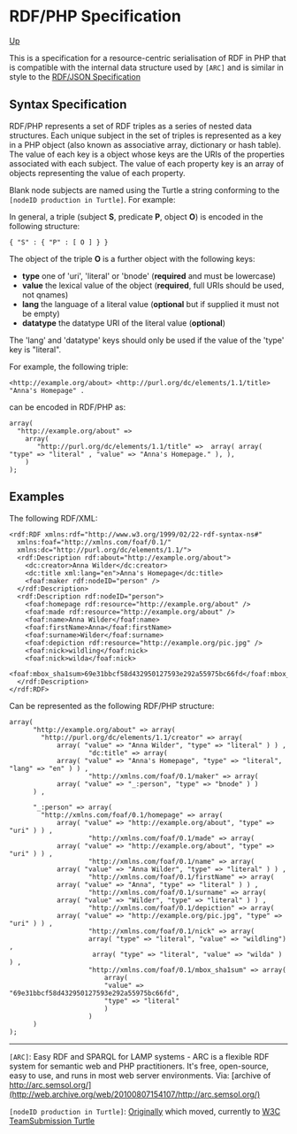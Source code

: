 # RDF/PHP Specification

[Up]

This is a specification for a resource-centric serialisation of RDF in PHP that is compatible with the internal data
structure used by `[ARC]` and is similar in style to the [RDF/JSON Specification]

## Syntax Specification

RDF/PHP represents a set of RDF triples as a series of nested data structures. Each unique subject in the set of
triples is represented as a key in a PHP object (also known as associative array, dictionary or hash table). The value
of each key is a object whose keys are the URIs of the properties associated with each subject. The value of each
property key is an array of objects representing the value of each property.

Blank node subjects are named using the Turtle a string conforming to the `[nodeID production in Turtle]`. For example:

In general, a triple (subject **S**, predicate **P**, object **O**) is encoded in the following structure:

    { "S" : { "P" : [ O ] } }

The object of the triple **O** is a further object with the following keys:

 - **type** one of 'uri', 'literal' or 'bnode' (**required** and must be lowercase)
 - **value** the lexical value of the object (**required**, full URIs should be used, not qnames)
 - **lang** the language of a literal value (**optional** but if supplied it must not be empty)
 - **datatype** the datatype URI of the literal value (**optional**)

The 'lang' and 'datatype' keys should only be used if the value of the 'type' key is "literal".

For example, the following triple:

    <http://example.org/about> <http://purl.org/dc/elements/1.1/title> "Anna's Homepage" .

can be encoded in RDF/PHP as:

    array(
      "http://example.org/about" =>
        array(
           "http://purl.org/dc/elements/1.1/title" =>  array( array( "type" => "literal" , "value" => "Anna's Homepage." ), ),
        )
    );


## Examples

The following RDF/XML:

    <rdf:RDF xmlns:rdf="http://www.w3.org/1999/02/22-rdf-syntax-ns#"
      xmlns:foaf="http://xmlns.com/foaf/0.1/"
      xmlns:dc="http://purl.org/dc/elements/1.1/">
      <rdf:Description rdf:about="http://example.org/about">
        <dc:creator>Anna Wilder</dc:creator>
        <dc:title xml:lang="en">Anna's Homepage</dc:title>
        <foaf:maker rdf:nodeID="person" />
      </rdf:Description>
      <rdf:Description rdf:nodeID="person">
        <foaf:homepage rdf:resource="http://example.org/about" />
        <foaf:made rdf:resource="http://example.org/about" />
        <foaf:name>Anna Wilder</foaf:name>
        <foaf:firstName>Anna</foaf:firstName>
        <foaf:surname>Wilder</foaf:surname>
        <foaf:depiction rdf:resource="http://example.org/pic.jpg" />
        <foaf:nick>wildling</foaf:nick>
        <foaf:nick>wilda</foaf:nick>
        <foaf:mbox_sha1sum>69e31bbcf58d432950127593e292a55975bc66fd</foaf:mbox_sha1sum>
      </rdf:Description>
    </rdf:RDF>

Can be represented as the following RDF/PHP structure:

    array(
          "http://example.org/about" => array(
            "http://purl.org/dc/elements/1.1/creator" => array(
                array( "value" => "Anna Wilder", "type" => "literal" ) ) ,
                        "dc:title" => array(
                array( "value" => "Anna's Homepage", "type" => "literal", "lang" => "en" ) ) ,
                        "http://xmlns.com/foaf/0.1/maker" => array(
                array( "value" => "_:person", "type" => "bnode" ) )
          ) ,

          "_:person" => array(
            "http://xmlns.com/foaf/0.1/homepage" => array(
                array( "value" => "http://example.org/about", "type" => "uri" ) ) ,
                        "http://xmlns.com/foaf/0.1/made" => array(
                array( "value" => "http://example.org/about", "type" => "uri" ) ) ,
                        "http://xmlns.com/foaf/0.1/name" => array(
                array( "value" => "Anna Wilder", "type" => "literal" ) ) ,
                        "http://xmlns.com/foaf/0.1/firstName" => array(
                array( "value" => "Anna", "type" => "literal" ) ) ,
                        "http://xmlns.com/foaf/0.1/surname" => array(
                array( "value" => "Wilder", "type" => "literal" ) ) ,
                        "http://xmlns.com/foaf/0.1/depiction" => array(
                array( "value" => "http://example.org/pic.jpg", "type" => "uri" ) ) ,
                        "http://xmlns.com/foaf/0.1/nick" => array(
                        array( "type" => "literal", "value" => "wildling") ,
                         array( "type" => "literal", "value" => "wilda" ) ) ,
                        "http://xmlns.com/foaf/0.1/mbox_sha1sum" => array(
                            array(
                            "value" => "69e31bbcf58d432950127593e292a55975bc66fd",
                            "type" => "literal"
                            )
                        )
          )
    );

[Up]: appendix-a-rdf-formats.md
[RDF/JSON Specification]: appendix-a-rdf-formats-json.md

----

`[ARC]`: Easy RDF and SPARQL for LAMP systems - ARC is a flexible RDF system for semantic web and PHP practitioners.
 It's free, open-source, easy to use, and runs in most web server environments.
 Via: [archive of http://arc.semsol.org/](http://web.archive.org/web/20100807154107/http://arc.semsol.org/)

`[nodeID production in Turtle]`: [Originally](http://web.archive.org/web/20100418050654/http://www.dajobe.org/2004/01/turtle/#nodeID)
 which moved, currently to [W3C TeamSubmission Turtle](http://www.w3.org/TeamSubmission/turtle/#nodeID)
